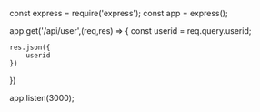 const express = require('express');
const app = express();

app.get('/api/user',(req,res) => {
    const userid = req.query.userid;

    res.json({
        userid
    })
})

app.listen(3000);